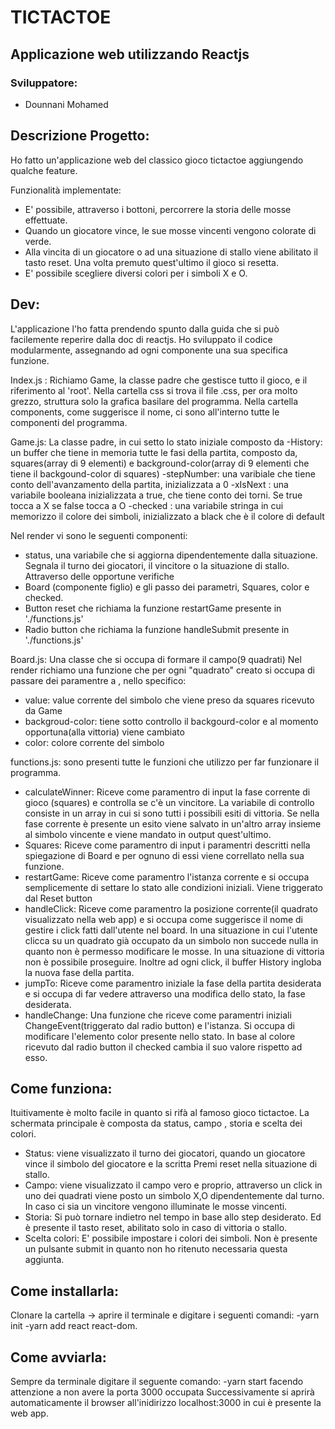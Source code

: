 # TICTACTOE 
  

## Applicazione web utilizzando Reactjs


### Sviluppatore:
- Dounnani Mohamed


## Descrizione Progetto:
Ho fatto un'applicazione web del classico gioco tictactoe aggiungendo qualche feature.

Funzionalità implementate:
 - E' possibile, attraverso i bottoni, percorrere la storia delle mosse effettuate.
 - Quando un giocatore vince, le sue mosse vincenti vengono colorate di verde.
 - Alla  vincita di un giocatore o ad una situazione di stallo viene abilitato il tasto reset. Una volta premuto quest'ultimo il gioco si resetta.
 - E' possibile scegliere diversi colori per i simboli X e O.


## Dev:
L'applicazione l'ho fatta prendendo spunto dalla guida che si può facilemente reperire dalla doc di reactjs.
Ho sviluppato il codice modularmente, assegnando ad ogni componente una sua specifica funzione.

Index.js : 
Richiamo Game, la classe padre che gestisce tutto il gioco, e il riferimento al 'root'.
Nella cartella css si trova il file .css, per ora molto grezzo, struttura solo la grafica basilare del programma.
Nella cartella components, come suggerisce il nome, ci sono all'interno tutte le componenti del programma.


Game.js: La classe padre, in cui setto lo stato iniziale composto da
-History: un buffer che tiene in memoria tutte le fasi della partita, composto da, squares(array di 9 elementi) e background-color(array di 9 elementi che tiene il backgound-color di 			 squares)
-stepNumber: una varibiale che tiene conto dell'avanzamento della partita, inizializzata a 0
-xIsNext : una variabile booleana inizializzata a true, che tiene conto dei torni. Se true tocca a X se false tocca a O
-checked : una variabile stringa in cui memorizzo il colore dei simboli, inizializzato a black che è il colore di default  
	
Nel render vi sono le seguenti componenti:
- status, una variabile che si aggiorna dipendentemente dalla situazione. Segnala il turno dei giocatori, il vincitore o la situazione di stallo. Attraverso delle opportune verifiche
- Board (componente figlio) e gli passo dei parametri, Squares, color e checked.
- Button reset che richiama la funzione restartGame presente in './functions.js'
- Radio button che richiama la funzione handleSubmit presente in './functions.js'


Board.js: Una classe che si occupa di formare il campo(9 quadrati)
Nel render richiamo una funzione che per ogni "quadrato" creato si occupa di passare dei paramentre a <Square />, nello specifico:
- value: value corrente del simbolo che viene preso da squares ricevuto da Game
- backgroud-color: tiene sotto controllo il backgourd-color e al momento opportuna(alla vittoria) viene cambiato
- color: colore corrente del simbolo


functions.js: sono presenti tutte le funzioni che utilizzo per far funzionare il programma.		
	    
- calculateWinner: Riceve come paramentro di input la fase corrente di gioco (squares) e controlla se c'è un vincitore. La variabile di controllo consiste in un array in cui si sono
tutti i possibili esiti di vittoria. Se nella fase corrente è presente un esito viene salvato in un'altro array insieme al simbolo vincente e viene mandato in output 
quest'ultimo.		 
- Squares: Riceve come paramentro di input i paramentri descritti nella spiegazione di Board e per ognuno di essi viene correllato nella sua funzione.			  
- restartGame: Riceve come paramentro l'istanza corrente e si occupa semplicemente di settare lo stato alle condizioni iniziali. Viene triggerato dal Reset button	
- handleClick: Riceve come paramentro la posizione corrente(il quadrato visualizzato nella web app) e si occupa come suggerisce il nome di gestire i click fatti dall'utente nel board. 
In una situazione in cui l'utente clicca su un quadrato già occupato da un simbolo non succede nulla in quanto non è permesso modificare le mosse.
In una situazione di vittoria non è possibile proseguire. Inoltre ad ogni click, il buffer History ingloba la nuova fase della partita.	
- jumpTo: Riceve come paramentro iniziale la fase della partita desiderata e si occupa di far vedere attraverso una modifica dello stato, la fase desiderata.	
- handleChange: Una funzione che riceve come paramentri iniziali ChangeEvent(triggerato dal radio button) e l'istanza. Si occupa di modificare l'elemento color presente nello stato.
In base al colore ricevuto dal radio button il checked cambia il suo valore rispetto ad esso.



## Come funziona:
Ituitivamente è molto facile in quanto si rifà al famoso gioco tictactoe. La schermata principale è composta da status, campo , storia e scelta dei colori.	
- Status: viene visualizzato il turno dei giocatori, quando un giocatore vince il simbolo del giocatore e la scritta Premi reset nella situazione di stallo.
- Campo: viene visualizzato il campo vero e proprio, attraverso un click in uno dei quadrati viene posto un simbolo X,O dipendentemente dal turno. In caso ci sia un vincitore vengono illuminate
le mosse vincenti.	
- Storia: Si può tornare indietro nel tempo in base allo step desiderato. Ed è presente il tasto reset, abilitato solo in caso di vittoria o stallo.	
- Scelta colori: E' possibile impostare i colori dei simboli. Non è presente un pulsante submit in quanto non ho ritenuto necessaria questa aggiunta. 



## Come installarla:
Clonare la cartella -> aprire il terminale e digitare i seguenti comandi:
-yarn init 
-yarn add react react-dom.



## Come avviarla:
Sempre da terminale digitare il seguente comando:
-yarn start facendo attenzione a non avere la porta 3000 occupata
Successivamente si aprirà automaticamente il browser all'inidirizzo localhost:3000 in cui è presente la web app. 
	
 


		
		   
 
 

  
